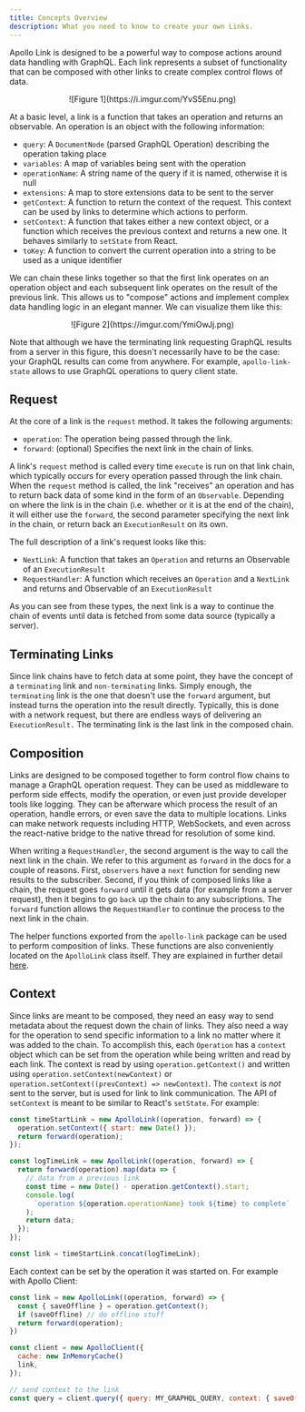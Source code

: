 ```yaml
---
title: Concepts Overview
description: What you need to know to create your own Links.
---
```


Apollo Link is designed to be a powerful way to compose actions around data handling with GraphQL. Each link represents a subset of functionality that can be composed with other links to create complex control flows of data.

<div style="text-align:center">
![Figure 1](https://i.imgur.com/YvS5Enu.png)
</div>

At a basic level, a link is a function that takes an operation and returns an observable. An operation is an object with the following information:

* `query`: A `DocumentNode` (parsed GraphQL Operation) describing the operation taking place
* `variables`: A map of variables being sent with the operation
* `operationName`: A string name of the query if it is named, otherwise it is null
* `extensions`: A map to store extensions data to be sent to the server
* `getContext`: A function to return the context of the request. This context can be used by links to determine which actions to perform.
* `setContext`: A function that takes either a new context object, or a function which receives the previous context and returns a new one. It behaves similarly to `setState` from React.
* `toKey`: A function to convert the current operation into a string to be used as a unique identifier

We can chain these links together so that the first link operates on an operation object and each subsequent link operates on the result of the previous link. This allows us to "compose" actions and implement complex data handling logic in an elegant manner. We can visualize them like this:

<div style="text-align:center;">
![Figure 2](https://imgur.com/YmiOwJj.png)
</div>

Note that although we have the terminating link requesting GraphQL results from a server in this figure, this doesn't necessarily have to be the case: your GraphQL results can come from anywhere. For example, `apollo-link-state` allows to use GraphQL operations to query client state.

<h2 id="request">Request</h2>

At the core of a link is the `request` method. It takes the following arguments:

* `operation`: The operation being passed through the link.
* `forward`: (optional) Specifies the next link in the chain of links.

A link's `request` method is called every time `execute` is run on that link chain, which typically occurs for every operation passed through the link chain. When the `request` method is called, the link "receives" an operation and has to return back data of some kind in the form of an `Observable`. Depending on where the link is in the chain (i.e. whether or it is at the end of the chain), it will either use the `forward`, the second parameter specifying the next link in the chain, or return back an `ExecutionResult` on its own.

The full description of a link's request looks like this:

* `NextLink`: A function that takes an `Operation` and returns an Observable of an `ExecutionResult`
* `RequestHandler`: A function which receives an `Operation` and a `NextLink` and returns and Observable of an `ExecutionResult`

As you can see from these types, the next link is a way to continue the chain of events until data is fetched from some data source (typically a server).

<h2 id="terminating">Terminating Links</h2>

Since link chains have to fetch data at some point, they have the concept of a `terminating` link and `non-terminating` links. Simply enough, the `terminating` link is the one that doesn't use the `forward` argument, but instead turns the operation into the result directly. Typically, this is done with a network request, but there are endless ways of delivering an `ExecutionResult.` The terminating link is the last link in the composed chain.

<h2 id="composition">Composition</h2>

Links are designed to be composed together to form control flow chains to manage a GraphQL operation request. They can be used as middleware to perform side effects, modify the operation, or even just provide developer tools like logging. They can be afterware which process the result of an operation, handle errors, or even save the data to multiple locations. Links can make network requests including HTTP, WebSockets, and even across the react-native bridge to the native thread for resolution of some kind.

When writing a `RequestHandler`, the second argument is the way to call the next link in the chain. We refer to this argument as `forward` in the docs for a couple of reasons. First, `observers` have a `next` function for sending new results to the subscriber. Second, if you think of composed links like a chain, the request goes `forward` until it gets data (for example from a server request), then it begins to go `back` up the chain to any subscriptions. The `forward` function allows the `RequestHandler` to continue the process to the next link in the chain.

The helper functions exported from the `apollo-link` package can be used to perform composition of links. These functions are also conveniently located on the `ApolloLink` class itself. They are explained in further detail [here](./composition.html).

<h2 id="context">Context</h2>

Since links are meant to be composed, they need an easy way to send metadata about the request down the chain of links. They also need a way for the operation to send specific information to a link no matter where it was added to the chain. To accomplish this, each `Operation` has a `context` object which can be set from the operation while being written and read by each link. The context is read by using `operation.getContext()` and written using `operation.setContext(newContext)` or `operation.setContext((prevContext) => newContext)`. The `context` is _not_ sent to the server, but is used for link to link communication. The API of `setContext` is meant to be similar to React's `setState`. For example:

```js
const timeStartLink = new ApolloLink((operation, forward) => {
  operation.setContext({ start: new Date() });
  return forward(operation);
});

const logTimeLink = new ApolloLink((operation, forward) => {
  return forward(operation).map(data => {
    // data from a previous link
    const time = new Date() - operation.getContext().start;
    console.log(
      `operation ${operation.operationName} took ${time} to complete`
    );
    return data;
  });
});

const link = timeStartLink.concat(logTimeLink);
```

Each context can be set by the operation it was started on. For example with Apollo Client:

```js
const link = new ApolloLink((operation, forward) => {
  const { saveOffline } = operation.getContext();
  if (saveOffline) // do offline stuff
  return forward(operation);
})

const client = new ApolloClient({
  cache: new InMemoryCache()
  link,
});

// send context to the link
const query = client.query({ query: MY_GRAPHQL_QUERY, context: { saveOffline: true }});
```
